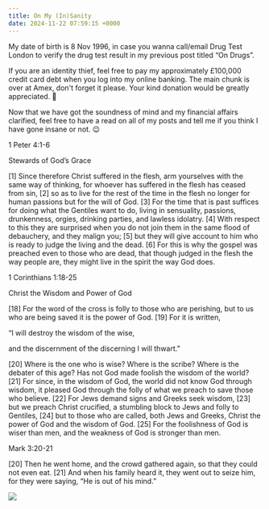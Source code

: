 ```yaml
---
title: On My (In)Sanity
date: 2024-11-22 07:59:15 +0000
---
```


My date of birth is 8 Nov 1996, in case you wanna call/email Drug Test London to verify the drug test result in my previous post titled “On Drugs”.

If you are an identity thief, feel free to pay my approximately £100,000 credit card debt when you log into my online banking. The main chunk is over at Amex, don't forget it please. Your kind donation would be greatly appreciated. 🙏

Now that we have got the soundness of mind and my financial affairs clarified, feel free to have a read on all of my posts and tell me if you think I have gone insane or not. 😉

1 Peter 4:1-6

Stewards of God’s Grace

[1] Since therefore Christ suffered in the flesh, arm yourselves with the same way of thinking, for whoever has suffered in the flesh has ceased from sin, [2] so as to live for the rest of the time in the flesh no longer for human passions but for the will of God. [3] For the time that is past suffices for doing what the Gentiles want to do, living in sensuality, passions, drunkenness, orgies, drinking parties, and lawless idolatry. [4] With respect to this they are surprised when you do not join them in the same flood of debauchery, and they malign you; [5] but they will give account to him who is ready to judge the living and the dead. [6] For this is why the gospel was preached even to those who are dead, that though judged in the flesh the way people are, they might live in the spirit the way God does.

1 Corinthians 1:18-25

Christ the Wisdom and Power of God

[18] For the word of the cross is folly to those who are perishing, but to us who are being saved it is the power of God. [19] For it is written, 

“I will destroy the wisdom of the wise,

and the discernment of the discerning I will thwart.”

[20] Where is the one who is wise? Where is the scribe? Where is the debater of this age? Has not God made foolish the wisdom of the world? [21] For since, in the wisdom of God, the world did not know God through wisdom, it pleased God through the folly of what we preach to save those who believe. [22] For Jews demand signs and Greeks seek wisdom, [23] but we preach Christ crucified, a stumbling block to Jews and folly to Gentiles, [24] but to those who are called, both Jews and Greeks, Christ the power of God and the wisdom of God. [25] For the foolishness of God is wiser than men, and the weakness of God is stronger than men.

Mark 3:20-21

[20] Then he went home, and the crowd gathered again, so that they could not even eat. [21] And when his family heard it, they went out to seize him, for they were saying, “He is out of his mind.”

![](/52c2b147b1e72e194700977bebf78997.jpeg)